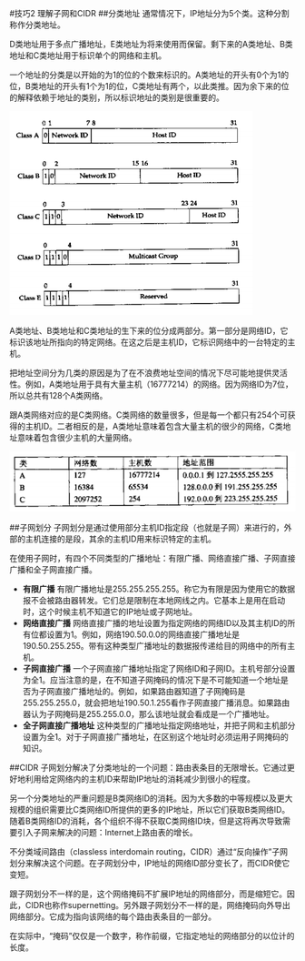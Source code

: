 #技巧2 理解子网和CIDR
##分类地址
通常情况下，IP地址分为5个类。这种分割称作分类地址。

D类地址用于多点广播地址，E类地址为将来使用而保留。剩下来的A类地址、B类地址和C类地址用于标识单个的网络和主机。

一个地址的分类是以开始的为1的位的个数来标识的。A类地址的开头有0个为1的位，B类地址的开头有1个为1的位，C类地址有两个，以此类推。因为余下来的位的解释依赖于地址的类别，所以标识地址的类别是很重要的。

![](../images/02.01.png)

A类地址、B类地址和C类地址的生下来的位分成两部分。第一部分是网络ID，它标识该地址所指向的特定网络。在这之后是主机ID，它标识网络中的一台特定的主机。

把地址空间分为几类的原因是为了在不浪费地址空间的情况下尽可能地提供灵活性。例如，A类地址用于具有大量主机（16777214）的网络。因为网络ID为7位，所以总共有128个A类网络。

跟A类网络对应的是C类网络。C类网络的数量很多，但是每一个都只有254个可获得的主机ID。二者相反的是，A类地址意味着包含大量主机的很少的网络，C类地址意味着包含很少主机的大量网络。

![](../images/02.02.png)

##子网划分
子网划分是通过使用部分主机ID指定段（也就是子网）来进行的，外部的主机连接的是段，其余的主机ID用来标识特定的主机。

在使用子网时，有四个不同类型的广播地址：有限广播、网络直接广播、子网直接广播和全子网直接广播。

- **有限广播** 有限广播地址是255.255.255.255。称它为有限是因为使用它的数据报不会被路由器转发。它们总是限制在本地网线之内。它基本上是用在启动时，这个时候主机不知道它的IP地址或子网地址。
- **网络直接广播** 网络直接广播的地址设置为指定网络的网络ID以及其主机ID的所有位都设置为1。例如，网络190.50.0.0的网络直接广播地址是190.50.255.255。带有这种类型广播地址的数据报传递给目的网络中的所有主机。
- **子网直接广播** 一个子网直接广播地址指定了网络ID和子网ID。主机号部分设置为全1。应当注意的是，在不知道子网掩码的情况下是不可能知道一个地址是否为子网直接广播地址的。例如，如果路由器知道了子网掩码是255.255.255.0，就会把地址190.50.1.255看作子网直接广播消息。如果路由器认为子网掩码是255.255.0.0，那么该地址就会看成是一个广播地址。
- **全子网直接广播地址** 这种类型的广播地址指定网络地址，并把子网和主机部分设置为全1。对于子网直接广播地址，在区别这个地址时必须运用子网掩码的知识。

##CIDR
子网划分解决了分类地址的一个问题：路由表条目的无限增长。它通过更好地利用给定网络内的主机ID来帮助IP地址的消耗减少到很小的程度。

另一个分类地址的严重问题是B类网络ID的消耗。因为大多数的中等规模以及更大规模的组织需要比C类网络ID所提供的更多的IP地址，所以它们获取B类网络ID。随着B类网络ID的消耗，各个组织不得不获取C类网络ID块，但是这将再次导致需要引入子网来解决的问题：Internet上路由表的增长。

不分类域间路由（classless interdomain routing，CIDR）通过“反向操作”子网划分来解决这个问题。在子网划分中，IP地址的网络ID部分变长了，而CIDR使它变短。 

跟子网划分不一样的是，这个网络掩码不扩展IP地址的网络部分，而是缩短它。因此，CIDR也称作supernetting。另外跟子网划分不一样的是，网络掩码向外导出网络部分。它成为指向该网络的每个路由表条目的一部分。

在实际中，“掩码”仅仅是一个数字，称作前缀，它指定地址的网络部分的以位计的长度。